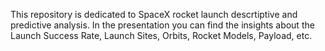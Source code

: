 This repository is dedicated to SpaceX rocket launch descrtiptive and predictive analysis. In the presentation you can find the insights about the Launch Success Rate, Launch Sites, Orbits, Rocket Models, Payload, etc.
